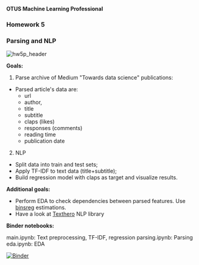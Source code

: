 
**OTUS Machine Learning Professional**
### **Homework 5**

### Parsing and NLP
![hw5p_header](https://user-images.githubusercontent.com/73858914/170866768-f64bea0c-1af1-43e1-b8b9-623d2a1bb943.png)

**Goals:**  
1. Parse archive of Medium "Towards data science" publications:
- Parsed article's data are:
    - url
    - author, 
    - title
    - subtitle
    - claps (likes)
    - responses (comments)
    - reading time
    - publication date
2. NLP 
- Split data into train and test sets;
- Apply TF-IDF to text data (title+subtitle);
- Build regression model with claps as target and visualize results.

**Additional goals:**  

- Perform EDA to check dependencies between parsed features. Use [binsreg](https://github.com/nppackages/binsreg) estimations.
- Have a look at [Texthero](https://github.com/jbesomi/texthero) NLP library

**Binder notebooks:**

main.ipynb: Text preprocessing, TF-IDF, regression
parsing.ipynb: Parsing
eda.ipynb: EDA

[![Binder](https://mybinder.org/badge_logo.svg)](https://mybinder.org/v2/gh/oort77/OTUS_PRO_HW5/main)  

